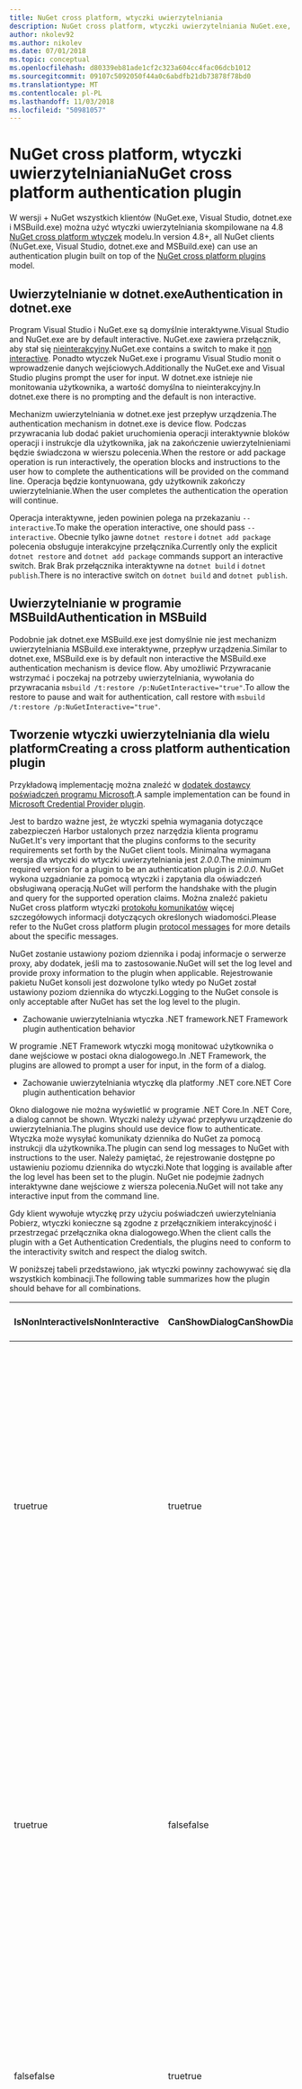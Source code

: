 ```yaml
---
title: NuGet cross platform, wtyczki uwierzytelniania
description: NuGet cross platform, wtyczki uwierzytelniania NuGet.exe, dotnet.exe, msbuild.exe i programu Visual Studio
author: nkolev92
ms.author: nikolev
ms.date: 07/01/2018
ms.topic: conceptual
ms.openlocfilehash: d80339eb81ade1cf2c323a604cc4fac06dcb1012
ms.sourcegitcommit: 09107c5092050f44a0c6abdfb21db73878f78bd0
ms.translationtype: MT
ms.contentlocale: pl-PL
ms.lasthandoff: 11/03/2018
ms.locfileid: "50981057"
---
```

# <a name="nuget-cross-platform-authentication-plugin"></a><span data-ttu-id="b6146-103">NuGet cross platform, wtyczki uwierzytelniania</span><span class="sxs-lookup"><span data-stu-id="b6146-103">NuGet cross platform authentication plugin</span></span>

<span data-ttu-id="b6146-104">W wersji + NuGet wszystkich klientów (NuGet.exe, Visual Studio, dotnet.exe i MSBuild.exe) można użyć wtyczki uwierzytelniania skompilowane na 4.8 [NuGet cross platform wtyczek](NuGet-Cross-Platform-Plugins.md) modelu.</span><span class="sxs-lookup"><span data-stu-id="b6146-104">In version 4.8+, all NuGet clients (NuGet.exe, Visual Studio, dotnet.exe and MSBuild.exe) can use an authentication plugin built on top of the [NuGet cross platform plugins](NuGet-Cross-Platform-Plugins.md) model.</span></span>

## <a name="authentication-in-dotnetexe"></a><span data-ttu-id="b6146-105">Uwierzytelnianie w dotnet.exe</span><span class="sxs-lookup"><span data-stu-id="b6146-105">Authentication in dotnet.exe</span></span>

<span data-ttu-id="b6146-106">Program Visual Studio i NuGet.exe są domyślnie interaktywne.</span><span class="sxs-lookup"><span data-stu-id="b6146-106">Visual Studio and NuGet.exe are by default interactive.</span></span> <span data-ttu-id="b6146-107">NuGet.exe zawiera przełącznik, aby stał się [nieinterakcyjny](../../tools/nuget-exe-CLI-Reference.md).</span><span class="sxs-lookup"><span data-stu-id="b6146-107">NuGet.exe contains a switch to make it [non interactive](../../tools/nuget-exe-CLI-Reference.md).</span></span>
<span data-ttu-id="b6146-108">Ponadto wtyczek NuGet.exe i programu Visual Studio monit o wprowadzenie danych wejściowych.</span><span class="sxs-lookup"><span data-stu-id="b6146-108">Additionally the NuGet.exe and Visual Studio plugins prompt the user for input.</span></span>
<span data-ttu-id="b6146-109">W dotnet.exe istnieje nie monitowania użytkownika, a wartość domyślna to nieinterakcyjny.</span><span class="sxs-lookup"><span data-stu-id="b6146-109">In dotnet.exe there is no prompting and the default is non interactive.</span></span>

<span data-ttu-id="b6146-110">Mechanizm uwierzytelniania w dotnet.exe jest przepływ urządzenia.</span><span class="sxs-lookup"><span data-stu-id="b6146-110">The authentication mechanism in dotnet.exe is device flow.</span></span> <span data-ttu-id="b6146-111">Podczas przywracania lub dodać pakiet uruchomienia operacji interaktywnie bloków operacji i instrukcje dla użytkownika, jak na zakończenie uwierzytelnieniami będzie świadczona w wierszu polecenia.</span><span class="sxs-lookup"><span data-stu-id="b6146-111">When the restore or add package operation is run interactively, the operation blocks and instructions to the user how to complete the authentications will be provided on the command line.</span></span>
<span data-ttu-id="b6146-112">Operacja będzie kontynuowana, gdy użytkownik zakończy uwierzytelnianie.</span><span class="sxs-lookup"><span data-stu-id="b6146-112">When the user completes the authentication the operation will continue.</span></span>

<span data-ttu-id="b6146-113">Operacja interaktywne, jeden powinien polega na przekazaniu `--interactive`.</span><span class="sxs-lookup"><span data-stu-id="b6146-113">To make the operation interactive, one should pass `--interactive`.</span></span>
<span data-ttu-id="b6146-114">Obecnie tylko jawne `dotnet restore` i `dotnet add package` polecenia obsługuje interakcyjne przełącznika.</span><span class="sxs-lookup"><span data-stu-id="b6146-114">Currently only the explicit `dotnet restore` and `dotnet add package` commands support an interactive switch.</span></span>
<span data-ttu-id="b6146-115">Brak Brak przełącznika interaktywne na `dotnet build` i `dotnet publish`.</span><span class="sxs-lookup"><span data-stu-id="b6146-115">There is no interactive switch on `dotnet build` and `dotnet publish`.</span></span>

## <a name="authentication-in-msbuild"></a><span data-ttu-id="b6146-116">Uwierzytelnianie w programie MSBuild</span><span class="sxs-lookup"><span data-stu-id="b6146-116">Authentication in MSBuild</span></span>

<span data-ttu-id="b6146-117">Podobnie jak dotnet.exe MSBuild.exe jest domyślnie nie jest mechanizm uwierzytelniania MSBuild.exe interaktywne, przepływ urządzenia.</span><span class="sxs-lookup"><span data-stu-id="b6146-117">Similar to dotnet.exe, MSBuild.exe is by default non interactive the MSBuild.exe authentication mechanism is device flow.</span></span>
<span data-ttu-id="b6146-118">Aby umożliwić Przywracanie wstrzymać i poczekaj na potrzeby uwierzytelniania, wywołania do przywracania `msbuild /t:restore /p:NuGetInteractive="true"`.</span><span class="sxs-lookup"><span data-stu-id="b6146-118">To allow the restore to pause and wait for authentication, call restore with `msbuild /t:restore /p:NuGetInteractive="true"`.</span></span>

## <a name="creating-a-cross-platform-authentication-plugin"></a><span data-ttu-id="b6146-119">Tworzenie wtyczki uwierzytelniania dla wielu platform</span><span class="sxs-lookup"><span data-stu-id="b6146-119">Creating a cross platform authentication plugin</span></span>

<span data-ttu-id="b6146-120">Przykładową implementację można znaleźć w [dodatek dostawcy poświadczeń programu Microsoft](https://github.com/Microsoft/artifacts-credprovider).</span><span class="sxs-lookup"><span data-stu-id="b6146-120">A sample implementation can be found in [Microsoft Credential Provider plugin](https://github.com/Microsoft/artifacts-credprovider).</span></span>

<span data-ttu-id="b6146-121">Jest to bardzo ważne jest, że wtyczki spełnia wymagania dotyczące zabezpieczeń Harbor ustalonych przez narzędzia klienta programu NuGet.</span><span class="sxs-lookup"><span data-stu-id="b6146-121">It's very important that the plugins conforms to the security requirements set forth by the NuGet client tools.</span></span>
<span data-ttu-id="b6146-122">Minimalna wymagana wersja dla wtyczki do wtyczki uwierzytelniania jest *2.0.0*.</span><span class="sxs-lookup"><span data-stu-id="b6146-122">The minimum required version for a plugin to be an authentication plugin is *2.0.0*.</span></span>
<span data-ttu-id="b6146-123">NuGet wykona uzgadnianie za pomocą wtyczki i zapytania dla oświadczeń obsługiwaną operacją.</span><span class="sxs-lookup"><span data-stu-id="b6146-123">NuGet will perform the handshake with the plugin and query for the supported operation claims.</span></span>
<span data-ttu-id="b6146-124">Można znaleźć pakietu NuGet cross platform wtyczki [protokołu komunikatów](NuGet-Cross-Platform-Plugins.md#protocol-messages-index) więcej szczegółowych informacji dotyczących określonych wiadomości.</span><span class="sxs-lookup"><span data-stu-id="b6146-124">Please refer to the NuGet cross platform plugin [protocol messages](NuGet-Cross-Platform-Plugins.md#protocol-messages-index) for more details about the specific messages.</span></span>

<span data-ttu-id="b6146-125">NuGet zostanie ustawiony poziom dziennika i podaj informacje o serwerze proxy, aby dodatek, jeśli ma to zastosowanie.</span><span class="sxs-lookup"><span data-stu-id="b6146-125">NuGet will set the log level and provide proxy information to the plugin when applicable.</span></span>
<span data-ttu-id="b6146-126">Rejestrowanie pakietu NuGet konsoli jest dozwolone tylko wtedy po NuGet został ustawiony poziom dziennika do wtyczki.</span><span class="sxs-lookup"><span data-stu-id="b6146-126">Logging to the NuGet console is only acceptable after NuGet has set the log level to the plugin.</span></span>

- <span data-ttu-id="b6146-127">Zachowanie uwierzytelniania wtyczka .NET framework</span><span class="sxs-lookup"><span data-stu-id="b6146-127">.NET Framework plugin authentication behavior</span></span>

<span data-ttu-id="b6146-128">W programie .NET Framework wtyczki mogą monitować użytkownika o dane wejściowe w postaci okna dialogowego.</span><span class="sxs-lookup"><span data-stu-id="b6146-128">In .NET Framework, the plugins are allowed to prompt a user for input, in the form of a dialog.</span></span>

- <span data-ttu-id="b6146-129">Zachowanie uwierzytelniania wtyczkę dla platformy .NET core</span><span class="sxs-lookup"><span data-stu-id="b6146-129">.NET Core plugin authentication behavior</span></span>

<span data-ttu-id="b6146-130">Okno dialogowe nie można wyświetlić w programie .NET Core.</span><span class="sxs-lookup"><span data-stu-id="b6146-130">In .NET Core, a dialog cannot be shown.</span></span> <span data-ttu-id="b6146-131">Wtyczki należy używać przepływu urządzenie do uwierzytelniania.</span><span class="sxs-lookup"><span data-stu-id="b6146-131">The plugins should use device flow to authenticate.</span></span>
<span data-ttu-id="b6146-132">Wtyczka może wysyłać komunikaty dziennika do NuGet za pomocą instrukcji dla użytkownika.</span><span class="sxs-lookup"><span data-stu-id="b6146-132">The plugin can send log messages to NuGet with instructions to the user.</span></span>
<span data-ttu-id="b6146-133">Należy pamiętać, że rejestrowanie dostępne po ustawieniu poziomu dziennika do wtyczki.</span><span class="sxs-lookup"><span data-stu-id="b6146-133">Note that logging is available after the log level has been set to the plugin.</span></span>
<span data-ttu-id="b6146-134">NuGet nie podejmie żadnych interaktywne dane wejściowe z wiersza polecenia.</span><span class="sxs-lookup"><span data-stu-id="b6146-134">NuGet will not take any interactive input from the command line.</span></span>

<span data-ttu-id="b6146-135">Gdy klient wywołuje wtyczkę przy użyciu poświadczeń uwierzytelniania Pobierz, wtyczki konieczne są zgodne z przełącznikiem interakcyjność i przestrzegać przełącznika okna dialogowego.</span><span class="sxs-lookup"><span data-stu-id="b6146-135">When the client calls the plugin with a Get Authentication Credentials, the plugins need to conform to the interactivity switch and respect the dialog switch.</span></span> 

<span data-ttu-id="b6146-136">W poniższej tabeli przedstawiono, jak wtyczki powinny zachowywać się dla wszystkich kombinacji.</span><span class="sxs-lookup"><span data-stu-id="b6146-136">The following table summarizes how the plugin should behave for all combinations.</span></span>

| <span data-ttu-id="b6146-137">IsNonInteractive</span><span class="sxs-lookup"><span data-stu-id="b6146-137">IsNonInteractive</span></span> | <span data-ttu-id="b6146-138">CanShowDialog</span><span class="sxs-lookup"><span data-stu-id="b6146-138">CanShowDialog</span></span> | <span data-ttu-id="b6146-139">Zachowanie wtyczki</span><span class="sxs-lookup"><span data-stu-id="b6146-139">Plugin behavior</span></span> |
| ---------------- | ------------- | --------------- |
| <span data-ttu-id="b6146-140">true</span><span class="sxs-lookup"><span data-stu-id="b6146-140">true</span></span> | <span data-ttu-id="b6146-141">true</span><span class="sxs-lookup"><span data-stu-id="b6146-141">true</span></span> | <span data-ttu-id="b6146-142">Przełącznik IsNonInteractive mają pierwszeństwo przed przełącznika okna dialogowego.</span><span class="sxs-lookup"><span data-stu-id="b6146-142">The IsNonInteractive switch takes precedence over the dialog switch.</span></span> <span data-ttu-id="b6146-143">Wtyczka jest niedozwolone pop okna dialogowego.</span><span class="sxs-lookup"><span data-stu-id="b6146-143">The plugin is not allowed to pop a dialog.</span></span> <span data-ttu-id="b6146-144">Ta kombinacja jest prawidłowy tylko dla wtyczek platformy .NET Framework</span><span class="sxs-lookup"><span data-stu-id="b6146-144">This combination is only valid for .NET Framework plugins</span></span> |
| <span data-ttu-id="b6146-145">true</span><span class="sxs-lookup"><span data-stu-id="b6146-145">true</span></span> | <span data-ttu-id="b6146-146">false</span><span class="sxs-lookup"><span data-stu-id="b6146-146">false</span></span> | <span data-ttu-id="b6146-147">Przełącznik IsNonInteractive mają pierwszeństwo przed przełącznika okna dialogowego.</span><span class="sxs-lookup"><span data-stu-id="b6146-147">The IsNonInteractive switch takes precedence over the dialog switch.</span></span> <span data-ttu-id="b6146-148">Wtyczka nie może zablokować.</span><span class="sxs-lookup"><span data-stu-id="b6146-148">The plugin is not allowed to block.</span></span> <span data-ttu-id="b6146-149">Ta kombinacja jest prawidłowy tylko dla wtyczek platformy .NET Core</span><span class="sxs-lookup"><span data-stu-id="b6146-149">This combination is only valid for .NET Core plugins</span></span> |
| <span data-ttu-id="b6146-150">false</span><span class="sxs-lookup"><span data-stu-id="b6146-150">false</span></span> | <span data-ttu-id="b6146-151">true</span><span class="sxs-lookup"><span data-stu-id="b6146-151">true</span></span> | <span data-ttu-id="b6146-152">Wtyczka powinny być wyświetlane okno dialogowe.</span><span class="sxs-lookup"><span data-stu-id="b6146-152">The plugin should show a dialog.</span></span> <span data-ttu-id="b6146-153">Ta kombinacja jest prawidłowy tylko dla wtyczek platformy .NET Framework</span><span class="sxs-lookup"><span data-stu-id="b6146-153">This combination is only valid for .NET Framework plugins</span></span> |
| <span data-ttu-id="b6146-154">false</span><span class="sxs-lookup"><span data-stu-id="b6146-154">false</span></span> | <span data-ttu-id="b6146-155">false</span><span class="sxs-lookup"><span data-stu-id="b6146-155">false</span></span> | <span data-ttu-id="b6146-156">Wtyczka powinna może są wyświetlane okno dialogowe.</span><span class="sxs-lookup"><span data-stu-id="b6146-156">The plugin should/can not show a dialog.</span></span> <span data-ttu-id="b6146-157">Wtyczkę należy używać przepływu urządzenie do uwierzytelniania przez rejestrowanie komunikatów instrukcji za pomocą rejestratora.</span><span class="sxs-lookup"><span data-stu-id="b6146-157">The plugin should use device flow to authenticate by logging an instruction message via the logger.</span></span> <span data-ttu-id="b6146-158">Ta kombinacja jest prawidłowy tylko dla wtyczek platformy .NET Core</span><span class="sxs-lookup"><span data-stu-id="b6146-158">This combination is only valid for .NET Core plugins</span></span> |

<span data-ttu-id="b6146-159">Zapoznaj się następujące dane techniczne przed napisaniem wtyczkę.</span><span class="sxs-lookup"><span data-stu-id="b6146-159">Please refer to the following specs before writing a plugin.</span></span>

- [<span data-ttu-id="b6146-160">Wtyczka pobierania pakietu NuGet</span><span class="sxs-lookup"><span data-stu-id="b6146-160">NuGet Package Download Plugin</span></span>](https://github.com/NuGet/Home/wiki/NuGet-Package-Download-Plugin)
- [<span data-ttu-id="b6146-161">NuGet krzyżowe wtyczki uwierzytelniania plat</span><span class="sxs-lookup"><span data-stu-id="b6146-161">NuGet cross plat authentication plugin</span></span>](https://github.com/NuGet/Home/wiki/NuGet-cross-plat-authentication-plugin)
